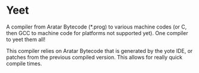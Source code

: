 # Yeet
A compiler from Aratar Bytecode (\*.prog) to various machine codes (or C, then GCC to machine code for platforms not supported yet).  One compiler to yeet them all!

This compiler relies on Aratar Bytecode that is generated by the yote IDE, or patches from the previous compiled version.  This allows for really quick compile times.
